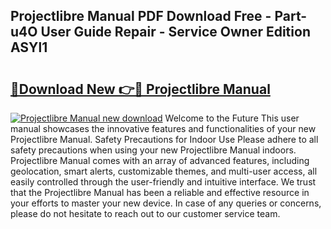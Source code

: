 ## Projectlibre Manual PDF Download Free - Part-u4O User Guide Repair - Service Owner Edition ASYl1

# <h2><a href="http://cf2910.oget.top/?id=Projectlibre+Manual">🔗Download New 👉🔴 Projectlibre Manual</a></h2>

[![Projectlibre Manual new download](https://i.imgur.com/5g1atiW.png)](http://cf2910.oget.top/?id=Projectlibre+Manual)
Welcome to the Future This user manual showcases the innovative features and functionalities of your new Projectlibre Manual. Safety Precautions for Indoor Use Please adhere to all safety precautions when using your new Projectlibre Manual indoors. Projectlibre Manual comes with an array of advanced features, including geolocation, smart alerts, customizable themes, and multi-user access, all easily controlled through the user-friendly and intuitive interface. We trust that the Projectlibre Manual has been a reliable and effective resource in your efforts to master your new device. In case of any queries or concerns, please do not hesitate to reach out to our customer service team.
